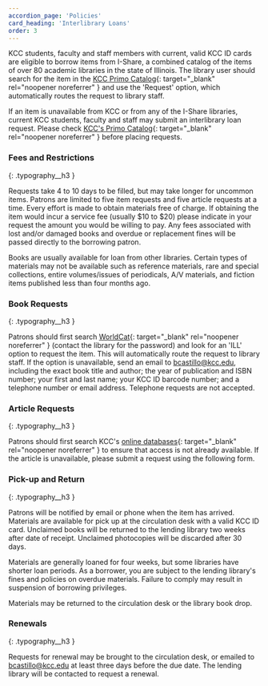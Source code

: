 ```yaml
---
accordion_page: 'Policies'
card_heading: 'Interlibrary Loans'
order: 3
---
```


KCC students, faculty and staff members with current, valid KCC ID cards are eligible to borrow items from I-Share, a combined catalog of the items of over 80 academic libraries in the state of Illinois. The library user should search for the item in the [KCC Primo Catalog](https://i-share-kcc.primo.exlibrisgroup.com/discovery/search?vid=01CARLI_KCC:CARLI_KCC){: target="_blank" rel="noopener noreferrer" } and use the 'Request' option, which automatically routes the request to library staff.

If an item is unavailable from KCC or from any of the I-Share libraries, current KCC students, faculty and staff may submit an interlibrary loan request. Please check [KCC's Primo Catalog](https://i-share-kcc.primo.exlibrisgroup.com/discovery/search?vid=01CARLI_KCC:CARLI_KCC){: target="_blank" rel="noopener noreferrer" } before placing requests.

### Fees and Restrictions
{: .typography__h3 }

Requests take 4 to 10 days to be filled, but may take longer for uncommon items. Patrons are limited to five item requests and five article requests at a time.  Every effort is made to obtain materials free of charge. If obtaining the item would incur a service fee (usually $10 to $20) please indicate in your request the amount you would be willing to pay. Any fees associated with lost and/or damaged books and overdue or replacement fines will be passed directly to the borrowing patron.

Books are usually available for loan from other libraries. Certain types of materials may not be available such as reference materials, rare and special collections, entire volumes/issues of periodicals, A/V materials, and fiction items published less than four months ago.

### Book Requests
{: .typography__h3 }

Patrons should first search [WorldCat](http://www.firstsearch.org/){: target="_blank" rel="noopener noreferrer" } (contact the library for the password) and look for an 'ILL' option to request the item. This will automatically route the request to library staff. If the option is unavailable, send an email to [bcastillo@kcc.edu](mailto:bcastillo@kcc.edu), including the exact book title and author; the year of publication and ISBN number; your first and last name; your KCC ID barcode number; and a telephone number or email address. Telephone requests are not accepted.

### Article Requests
{: .typography__h3 }

Patrons should first search KCC's [online databases](http://kcc.libguides.com/az.php){: target="_blank" rel="noopener noreferrer" } to ensure that access is not already available. If the article is unavailable, please submit a request using the following form.

 <div class="mb-4" id="form_button_8d49f10dcb7f170c0936a1866e70010a"></div><script type="text/javascript" src="https://kcc.libwizard.com/embed_button.php?id=8d49f10dcb7f170c0936a1866e70010a&noheader=0&type=button&open-button-text=Request%20an%20Article&open-button-color=%23003768&text-color=%23ffffff" crossorigin="anonymous"></script>

### Pick-up and Return
{: .typography__h3 }

Patrons will be notified by email or phone when the item has arrived. Materials are available for pick up at the circulation desk with a valid KCC ID card. Unclaimed books will be returned to the lending library two weeks after date of receipt. Unclaimed photocopies will be discarded after 30 days. 

Materials are generally loaned for four weeks, but some libraries have shorter loan periods. As a borrower, you are subject to the lending library's fines and policies on overdue materials. Failure to comply may result in suspension of borrowing privileges. 

Materials may be returned to the circulation desk or the library book drop.

### Renewals
{: .typography__h3 }

Requests for renewal may be brought to the circulation desk, or emailed to [bcastillo@kcc.edu](mailto:bcastillo@kcc.edu) at least three days before the due date. The lending library will be contacted to request a renewal. 
